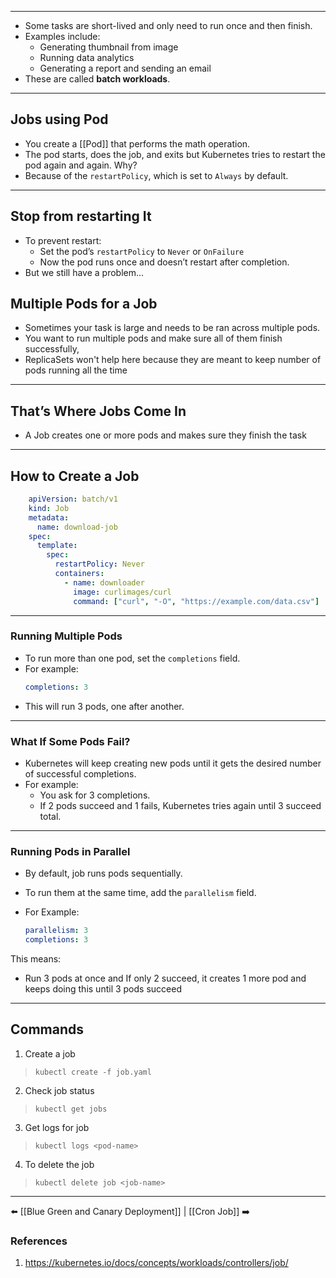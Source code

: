 ___
- Some tasks are short-lived and only need to run once and then finish. 
- Examples include:    
	- Generating thumbnail from image	    
	- Running data analytics	    
	- Generating a report and sending an email
- These are called **batch workloads**.

___
## Jobs using Pod
- You create a [[Pod]] that performs the math operation.
- The pod starts, does the job, and exits but Kubernetes tries to restart the pod again and again. Why?  
- Because of the `restartPolicy`, which is set to `Always` by default. 

___
## Stop from restarting It
- To prevent restart:
     - Set the pod’s `restartPolicy` to `Never` or `OnFailure`
	- Now the pod runs once and doesn’t restart after completion.
- But we still have a problem...

## Multiple Pods for a Job
- Sometimes your task is large and needs to be ran across multiple pods.
 - You want to run multiple pods and make sure all of them finish successfully,
- ReplicaSets won't help here because they are meant to keep number of pods running all the time
___
## That’s Where Jobs Come In
- A Job creates one or more pods and makes sure they finish the task
    
___
##  How to Create a Job

```yaml
	apiVersion: batch/v1
	kind: Job
	metadata:
	  name: download-job
	spec:
	  template:
	    spec:
	      restartPolicy: Never
	      containers:
	        - name: downloader
	          image: curlimages/curl
	          command: ["curl", "-O", "https://example.com/data.csv"]
```

___
###  Running Multiple Pods
- To run more than one pod, set the `completions` field.  
- For example:
    ```Yaml
    completions: 3
    ```
- This will run 3 pods, one after another.

___
### What If Some Pods Fail?

- Kubernetes will keep creating new pods until it gets the desired number of successful completions.
- For example:
    - You ask for 3 completions.        
    - If 2 pods succeed and 1 fails, Kubernetes tries again until 3 succeed total.
___
### Running Pods in Parallel
- By default, job runs pods sequentially.
- To run them at the same time, add the `parallelism` field.
- For Example:

	```yaml
	parallelism: 3
	completions: 3
    ```

This means:
- Run 3 pods at once and If only 2 succeed, it creates 1 more pod and keeps doing this until 3 pods succeed


___
## Commands
1. Create a job
> `kubectl create -f job.yaml`
2. Check job status
> `kubectl get jobs`
3. Get logs for job    
> `kubectl logs <pod-name>`
4. To delete the job
> `kubectl delete job <job-name>`

___
⬅️ [[Blue Green and Canary Deployment]] | [[Cron Job]] ➡️
### References
1. https://kubernetes.io/docs/concepts/workloads/controllers/job/